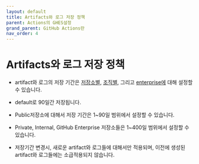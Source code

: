 ```yaml
---
layout: default
title: Artifacts와 로그 저장 정책
parent: Actions의 GHES설정
grand_parent: GitHub Actions란
nav_order: 4
---
```



# Artifacts와 로그 저장 정책
    
   - artifact와 로그의 저장 기간은 [저장소별](https://docs.github.com/en/enterprise-server@latest/github/administering-a-repository/configuring-the-retention-period-for-github-actions-artifacts-and-logs-in-your-repository), [조직별](https://docs.github.com/en/enterprise-server@latest/organizations/managing-organization-settings/configuring-the-retention-period-for-github-actions-artifacts-and-logs-in-your-organization), 그리고 [enterprise에](https://docs.github.com/en/enterprise-server@latest/github/setting-up-and-managing-your-enterprise/configuring-the-retention-period-for-github-actions-artifacts-and-logs-in-your-enterprise-account) 대해 설정할 수 있습니다. 
    
   - default로 90일간 저장됩니다. 
  
   - Public저장소에 대해서 저장 기간은 1~90일 범위에서 설정할 수 있습니다. 
  
   - Private, Internal, GitHub Enterprise 저장소들은 1~400일 범위에서 설정할 수 있습니다.
  
   - 저장기간 변경시, 새로운 artifact와 로그들에 대해서만 적용되며, 이전에 생성된 artifact와 로그들에는 소급적용되지 않습니다. 